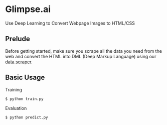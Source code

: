 # Glimpse.ai

Use Deep Learning to Convert Webpage Images to HTML/CSS

## Prelude

Before getting started, make sure you scrape all the data you need from the web and convert the HTML into DML (Deep Markup Language) using our [data scraper](https://github.com/glimpse-ai/data_scraper).

## Basic Usage

Training
```
$ python train.py
```

Evaluation
```
$ python predict.py
```
